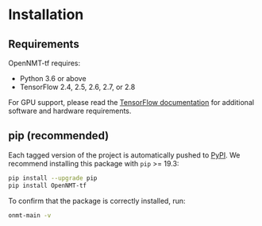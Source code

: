 # Installation

## Requirements

OpenNMT-tf requires:

* Python 3.6 or above
* TensorFlow 2.4, 2.5, 2.6, 2.7, or 2.8

For GPU support, please read the [TensorFlow documentation](https://www.tensorflow.org/install/gpu) for additional software and hardware requirements.

## pip (recommended)

Each tagged version of the project is automatically pushed to [PyPI](https://pypi.org/project/OpenNMT-tf/). We recommend installing this package with `pip` >= 19.3:

```bash
pip install --upgrade pip
pip install OpenNMT-tf
```

To confirm that the package is correctly installed, run:

```bash
onmt-main -v
```
